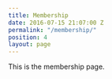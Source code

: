 ```yaml
---
title: Membership
date: 2016-07-15 21:07:00 Z
permalink: "/membership/"
position: 4
layout: page
---
```


This is the membership page.